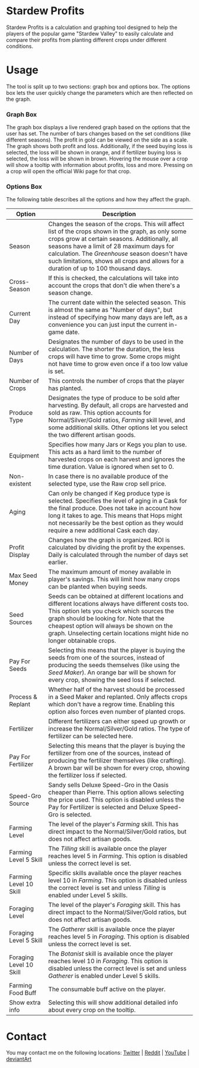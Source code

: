 # Stardew Profits
Stardew Profits is a calculation and graphing tool designed to help the players of the popular game "Stardew Valley" to easily calculate and compare their profits from planting different crops under different conditions.

# Usage
The tool is split up to two sections: graph box and options box. The options box lets the user quickly change the parameters which are then reflected on the graph.

### Graph Box
The graph box displays a live rendered graph based on the options that the user has set. The number of bars changes based on the set conditions (like different seasons). The profit in gold can be viewed on the side as a scale. The graph shows both profit and loss. Additionally, if the seed buying loss is selected, the loss will be shown in orange, and if fertilizer buying loss is selected, the loss will be shown in brown. Hovering the mouse over a crop will show a tooltip with information about profits, loss and more. Pressing on a crop will open the official Wiki page for that crop.

### Options Box
The following table describes all the options and how they affect the graph.

Option | Description
--- | ---
Season | Changes the season of the crops. This will affect list of the crops shown in the graph, as only some crops grow at certain seasons. Additionally, all seasons have a limit of 28 maximum days for calculation. The *Greenhouse* season doesn't have such limitations, shows all crops and allows for a duration of up to 100 thousand days.
Cross-Season | If this is checked, the calculations will take into account the crops that don't die when there's a season change.
Current Day | The current date within the selected season. This is almost the same as "Number of days", but instead of specifying how many days are left, as a convenience you can just input the current in-game date.
Number of Days | Designates the number of days to be used in the calculation. The shorter the duration, the less crops will have time to grow. Some crops might not have time to grow even once if a too low value is set.
Number of Crops | This controls the number of crops that the player has planted.
Produce Type | Designates the type of produce to be sold after harvesting. By default, all crops are harvested and sold as raw. This option accounts for Normal/Silver/Gold ratios, *Farming* skill level, and some additional skills. Other options let you select the two different artisan goods.
Equipment | Specifies how many Jars or Kegs you plan to use. This acts as a hard limit to the number of harvested crops on each harvest and ignores the time duration. Value is ignored when set to 0.
Non-existent | In case there is no available produce of the selected type, use the Raw crop sell price.
Aging | Can only be changed if Keg produce type is selected. Specifies the level of aging in a Cask for the final produce. Does not take in account how long it takes to age. This means that Hops might not necessarily be the best option as they would require a new additional Cask each day.
Profit Display | Changes how the graph is organized. ROI is calculated by dividing the profit by the expenses. Daily is calculated through the number of days set earlier.
Max Seed Money | The maximum amount of money available in player's savings. This will limit how many crops can be planted when buying seeds.
Seed Sources | Seeds can be obtained at different locations and different locations always have different costs too. This option lets you check which sources the graph should be looking for. Note that the cheapest option will always be shown on the graph. Unselecting certain locations might hide no longer obtainable crops.
Pay For Seeds | Selecting this means that the player is buying the seeds from one of the sources, instead of producing the seeds themselves (like using the *Seed Maker*). An orange bar will be shown for every crop, showing the seed loss if selected.
Process & Replant | Whether half of the harvest should be processed in a Seed Maker and replanted. Only affects crops which don't have a regrow time. Enabling this option also forces even number of planted crops.
Fertilizer | Different fertilizers can either speed up growth or increase the Normal/Silver/Gold ratios. The type of fertilizer can be selected here.
Pay For Fertilizer | Selecting this means that the player is buying the fertilizer from one of the sources, instead of producing the fertilizer themselves (like crafting). A brown bar will be shown for every crop, showing the fertilizer loss if selected.
Speed-Gro Source | Sandy sells Deluxe Speed-Gro in the Oasis cheaper than Pierre. This option allows selecting the price used. This option is disabled unless the Pay for Fertilizer is selected and Deluxe Speed-Gro is selected.
Farming Level | The level of the player's *Farming* skill. This has direct impact to the Normal/Silver/Gold ratios, but does not affect artisan goods.
Farming Level 5 Skill | The *Tilling* skill is available once the player reaches level 5 in *Farming*. This option is disabled unless the correct level is set.
Farming Level 10 Skill | Specific skills available once the player reaches level 10 in *Farming*. This option is disabled unless the correct level is set and unless *Tilling* is enabled under Level 5 skills.
Foraging Level | The level of the player's *Foraging* skill. This has direct impact to the Normal/Silver/Gold ratios, but does not affect artisan goods.
Foraging Level 5 Skill | The *Gatherer* skill is available once the player reaches level 5 in *Foraging*. This option is disabled unless the correct level is set.
Foraging Level 10 Skill | The *Botanist* skill is available once the player reaches level 10 in *Foraging*. This option is disabled unless the correct level is set and unless *Gatherer* is enabled under Level 5 skills.
Farming Food Buff | The consumable buff active on the player.
Show extra info | Selecting this will show additional detailed info about every crop on the tooltip.

# Contact
You may contact me on the following locations: [Twitter](https://twitter.com/thorinair_music) | [Reddit](https://www.reddit.com/user/Thorinair/) | [YouTube](https://www.youtube.com/user/Thorinair) | [deviantArt](http://thorinair.deviantart.com/)
